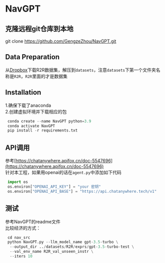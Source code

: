 # NavGPT
## 克隆远程git仓库到本地
  git clone https://github.com/GengzeZhou/NavGPT.git
## Data Preparation
  从[Dropbox](https://www.dropbox.com/sh/i8ng3iq5kpa68nu/AAB53bvCFY_ihYx1mkLlOB-ea?dl=1)下载R2R数据集，解压到`datasets`，注意`datasets`下第一个文件夹名称是`R2R`，`R2R`里面的才是数据集
## Installation
  1.确保下载了anaconda  
  2.创建虚拟环境并下载相应的包  
  ```python
   conda create --name NavGPT python=3.9  
   conda activate NavGPT  
   pip install -r requirements.txt
  ```
## API调用
  参考[https://chatanywhere.apifox.cn/doc-5547696](https://chatanywhere.apifox.cn/doc-5547696)  
  针对本工程，如果用openai的话在`agent.py`中添加如下代码
  ```python
   import os
   os.environ["OPENAI_API_KEY"] = "your 密钥"
   os.environ["OPENAI_API_BASE"] = "https://api.chatanywhere.tech/v1"
  ```
## 测试
  参考NavGPT的readme文件  
  比较经济的方式：  
  ```python
   cd nav_src
   python NavGPT.py --llm_model_name gpt-3.5-turbo \
    --output_dir ../datasets/R2R/exprs/gpt-3.5-turbo-test \
    --val_env_name R2R_val_unseen_instr \
    --iters 10
  ```
